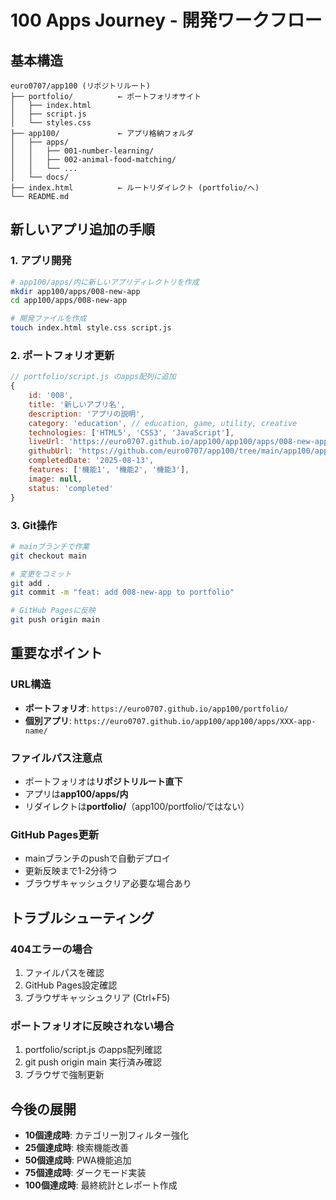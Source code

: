 # 100 Apps Journey - 開発ワークフロー

## 基本構造

```
euro0707/app100 (リポジトリルート)
├── portfolio/          ← ポートフォリオサイト
│   ├── index.html
│   ├── script.js
│   └── styles.css
├── app100/             ← アプリ格納フォルダ
│   ├── apps/
│   │   ├── 001-number-learning/
│   │   ├── 002-animal-food-matching/
│   │   └── ...
│   └── docs/
├── index.html          ← ルートリダイレクト (portfolio/へ)
└── README.md
```

## 新しいアプリ追加の手順

### 1. アプリ開発
```bash
# app100/apps/内に新しいアプリディレクトリを作成
mkdir app100/apps/008-new-app
cd app100/apps/008-new-app

# 開発ファイルを作成
touch index.html style.css script.js
```

### 2. ポートフォリオ更新
```javascript
// portfolio/script.js のapps配列に追加
{
    id: '008',
    title: '新しいアプリ名',
    description: 'アプリの説明',
    category: 'education', // education, game, utility, creative
    technologies: ['HTML5', 'CSS3', 'JavaScript'],
    liveUrl: 'https://euro0707.github.io/app100/app100/apps/008-new-app/',
    githubUrl: 'https://github.com/euro0707/app100/tree/main/app100/apps/008-new-app',
    completedDate: '2025-08-13',
    features: ['機能1', '機能2', '機能3'],
    image: null,
    status: 'completed'
}
```

### 3. Git操作
```bash
# mainブランチで作業
git checkout main

# 変更をコミット
git add .
git commit -m "feat: add 008-new-app to portfolio"

# GitHub Pagesに反映
git push origin main
```

## 重要なポイント

### URL構造
- **ポートフォリオ**: `https://euro0707.github.io/app100/portfolio/`
- **個別アプリ**: `https://euro0707.github.io/app100/app100/apps/XXX-app-name/`

### ファイルパス注意点
- ポートフォリオは**リポジトリルート直下**
- アプリは**app100/apps/内**
- リダイレクトは**portfolio/**（app100/portfolio/ではない）

### GitHub Pages更新
- mainブランチのpushで自動デプロイ
- 更新反映まで1-2分待つ
- ブラウザキャッシュクリア必要な場合あり

## トラブルシューティング

### 404エラーの場合
1. ファイルパスを確認
2. GitHub Pages設定確認
3. ブラウザキャッシュクリア (Ctrl+F5)

### ポートフォリオに反映されない場合
1. portfolio/script.js のapps配列確認
2. git push origin main 実行済み確認
3. ブラウザで強制更新

## 今後の展開

- **10個達成時**: カテゴリー別フィルター強化
- **25個達成時**: 検索機能改善
- **50個達成時**: PWA機能追加
- **75個達成時**: ダークモード実装
- **100個達成時**: 最終統計とレポート作成